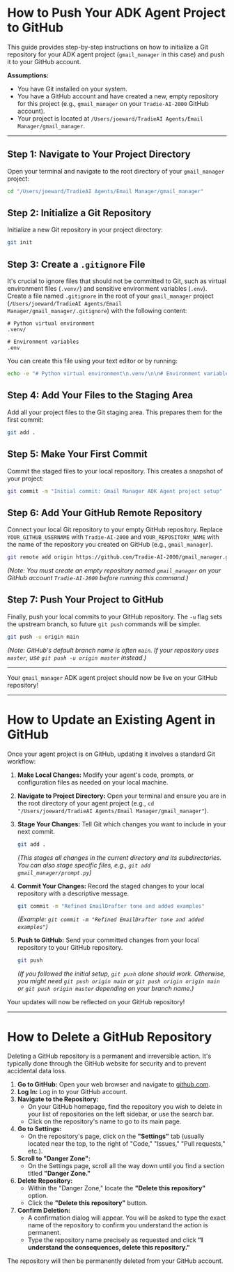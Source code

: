 # How to Push Your ADK Agent Project to GitHub

This guide provides step-by-step instructions on how to initialize a Git repository for your ADK agent project (`gmail_manager` in this case) and push it to your GitHub account.

**Assumptions:**
*   You have Git installed on your system.
*   You have a GitHub account and have created a new, empty repository for this project (e.g., `gmail_manager` on your `Tradie-AI-2000` GitHub account).
*   Your project is located at `/Users/joeward/TradieAI Agents/Email Manager/gmail_manager`.

---

## Step 1: Navigate to Your Project Directory

Open your terminal and navigate to the root directory of your `gmail_manager` project:

```bash
cd "/Users/joeward/TradieAI Agents/Email Manager/gmail_manager"
```

## Step 2: Initialize a Git Repository

Initialize a new Git repository in your project directory:

```bash
git init
```

## Step 3: Create a `.gitignore` File

It's crucial to ignore files that should not be committed to Git, such as virtual environment files (`.venv/`) and sensitive environment variables (`.env`). Create a file named `.gitignore` in the root of your `gmail_manager` project (`/Users/joeward/TradieAI Agents/Email Manager/gmail_manager/.gitignore`) with the following content:

```
# Python virtual environment
.venv/

# Environment variables
.env
```

You can create this file using your text editor or by running:

```bash
echo -e "# Python virtual environment\n.venv/\n\n# Environment variables\n.env" > .gitignore
```

## Step 4: Add Your Files to the Staging Area

Add all your project files to the Git staging area. This prepares them for the first commit:

```bash
git add .
```

## Step 5: Make Your First Commit

Commit the staged files to your local repository. This creates a snapshot of your project:

```bash
git commit -m "Initial commit: Gmail Manager ADK Agent project setup"
```

## Step 6: Add Your GitHub Remote Repository

Connect your local Git repository to your empty GitHub repository. Replace `YOUR_GITHUB_USERNAME` with `Tradie-AI-2000` and `YOUR_REPOSITORY_NAME` with the name of the repository you created on GitHub (e.g., `gmail_manager`).

```bash
git remote add origin https://github.com/Tradie-AI-2000/gmail_manager.git
```
*(Note: You must create an empty repository named `gmail_manager` on your GitHub account `Tradie-AI-2000` before running this command.)*

## Step 7: Push Your Project to GitHub

Finally, push your local commits to your GitHub repository. The `-u` flag sets the upstream branch, so future `git push` commands will be simpler.

```bash
git push -u origin main
```
*(Note: GitHub's default branch name is often `main`. If your repository uses `master`, use `git push -u origin master` instead.)*

---

Your `gmail_manager` ADK agent project should now be live on your GitHub repository!

---

# How to Update an Existing Agent in GitHub

Once your agent project is on GitHub, updating it involves a standard Git workflow:

1.  **Make Local Changes:** Modify your agent's code, prompts, or configuration files as needed on your local machine.

2.  **Navigate to Project Directory:** Open your terminal and ensure you are in the root directory of your agent project (e.g., `cd "/Users/joeward/TradieAI Agents/Email Manager/gmail_manager"`).

3.  **Stage Your Changes:** Tell Git which changes you want to include in your next commit.
    ```bash
    git add .
    ```
    *(This stages all changes in the current directory and its subdirectories. You can also stage specific files, e.g., `git add gmail_manager/prompt.py`)*

4.  **Commit Your Changes:** Record the staged changes to your local repository with a descriptive message.
    ```bash
    git commit -m "Refined EmailDrafter tone and added examples"
    ```
    *(Example: `git commit -m "Refined EmailDrafter tone and added examples"`)*

5.  **Push to GitHub:** Send your committed changes from your local repository to your GitHub repository.
    ```bash
    git push
    ```
    *(If you followed the initial setup, `git push` alone should work. Otherwise, you might need `git push origin main` or `git push origin origin main` or `git push origin master` depending on your branch name.)*

Your updates will now be reflected on your GitHub repository!

---

# How to Delete a GitHub Repository

Deleting a GitHub repository is a permanent and irreversible action. It's typically done through the GitHub website for security and to prevent accidental data loss.

1.  **Go to GitHub:** Open your web browser and navigate to [github.com](https://github.com/).
2.  **Log In:** Log in to your GitHub account.
3.  **Navigate to the Repository:**
    *   On your GitHub homepage, find the repository you wish to delete in your list of repositories on the left sidebar, or use the search bar.
    *   Click on the repository's name to go to its main page.
4.  **Go to Settings:**
    *   On the repository's page, click on the **"Settings"** tab (usually located near the top, to the right of "Code," "Issues," "Pull requests," etc.).
5.  **Scroll to "Danger Zone":**
    *   On the Settings page, scroll all the way down until you find a section titled **"Danger Zone."**
6.  **Delete Repository:**
    *   Within the "Danger Zone," locate the **"Delete this repository"** option.
    *   Click the **"Delete this repository"** button.
7.  **Confirm Deletion:**
    *   A confirmation dialog will appear. You will be asked to type the exact name of the repository to confirm you understand the action is permanent.
    *   Type the repository name precisely as requested and click **"I understand the consequences, delete this repository."**

The repository will then be permanently deleted from your GitHub account.